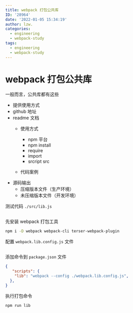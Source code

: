 ```yaml
---
title: webpack 打包公共库
ID: '28964'
date: '2022-01-05 15:34:19'
author: lzw.
categories:
  - engineering
  - webpack-study
tags:
  - engineering
  - webpack-study
---
```


# webpack 打包公共库

一般而言，公共库都有这些

- 提供使用方式
- github 地址
- readme 文档
  - 使用方式
    - npm 平台
    - npm install
    - require
    - import
    - srcript src

  - 代码案例
- 源码输出
  - 压缩版本文件（生产环境）
  - 未压缩版本文件（开发环境）


测试代码 `./src/lib.js`

```js
```

先安装 webpack 打包工具

```sh
npm i -D webpack webpack-cli terser-webpack-plugin
```

配置 `webpack.lib.config.js` 文件

```js

```

添加命令到 `package.json` 文件

```json
{
   "scripts": {
    "lib": "webpack --config ./webpack.lib.config.js",
  },
}
```

执行打包命令

```sh
npm run lib
``` 
 

